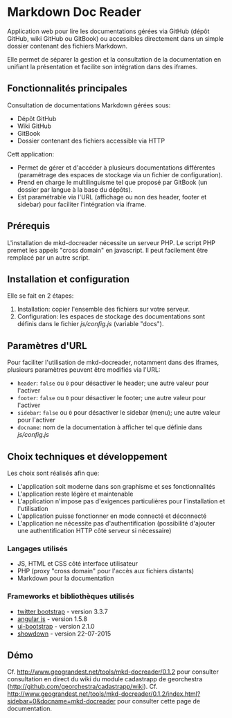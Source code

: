 # Markdown Doc Reader

Application web pour lire les documentations gérées via GitHub (dépôt GitHub, wiki GitHub ou GitBook) ou accessibles directement dans un simple dossier contenant des fichiers Markdown.

Elle permet de séparer la gestion et la consultation de la documentation en unifiant la présentation et facilite son intégration dans des iframes.


## Fonctionnalités principales

Consultation de documentations Markdown gérées sous:
- Dépôt GitHub
- Wiki GitHub
- GitBook
- Dossier contenant des fichiers accessible via HTTP

Cett application:
- Permet de gérer et d'accéder à plusieurs documentations différentes (paramétrage des espaces de stockage via un fichier de configuration).
- Prend en charge le multilinguisme tel que proposé par GitBook (un dossier par langue à la base du dépôts).
- Est paramétrable via l'URL (affichage ou non des header, footer et sidebar) pour faciliter l'intégration via iframe.


## Prérequis

L'installation de mkd-docreader nécessite un serveur PHP. Le script PHP premet les appels "cross domain" en javascript. Il peut facilement être remplacé par un autre script.


## Installation et configuration

Elle se fait en 2 étapes:

1. Installation: copier l'ensemble des fichiers sur votre serveur.
2. Configuration: les espaces de stockage des documentations sont définis dans le fichier _js/config.js_ (variable "docs").


## Paramètres d'URL

Pour faciliter l'utilisation de mkd-docreader, notamment dans des iframes, plusieurs paramètres peuvent être modifiés via l'URL:

- `header`: `false` ou `0` pour désactiver le header; une autre valeur pour l'activer
- `footer`: `false` ou `0` pour désactiver le footer; une autre valeur pour l'activer
- `sidebar`: `false` ou `0` pour désactiver le sidebar (menu); une autre valeur pour l'activer
- `docname`: nom de la documentation à afficher tel que définie dans _js/config.js_


## Choix techniques et développement

Les choix sont réalisés afin que:

- L'application soit moderne dans son graphisme et ses fonctionnalités
- L'application reste légère et maintenable
- L'application n'impose pas d'exigences particulières pour l'installation et l'utilisation
- L'application puisse fonctionner en mode connecté et déconnecté
- L'application ne nécessite pas d'authentification (possibilité d'ajouter une authentification HTTP côté serveur si nécessaire)

### Langages utilisés

- JS, HTML et CSS côté interface utilisateur
- PHP (proxy "cross domain" pour l'accès aux fichiers distants)
- Markdown pour la documentation

### Frameworks et bibliothèques utilisés

- [twitter bootstrap](http://getbootstrap.com/) - version 3.3.7
- [angular js](https://angularjs.org/) - version 1.5.8
- [ui-bootstrap](https://angular-ui.github.io/bootstrap/) - version 2.1.0
- [showdown](https://github.com/showdownjs/showdown) - version 22-07-2015


## Démo

Cf. <http://www.geograndest.net/tools/mkd-docreader/0.1.2> pour consulter consultation en direct du wiki du module cadastrapp de georchestra (<http://github.com/georchestra/cadastrapp/wiki>).
Cf. <http://www.geograndest.net/tools/mkd-docreader/0.1.2/index.html?sidebar=0&docname=mkd-docreader> pour consulter cette page de documentation.
